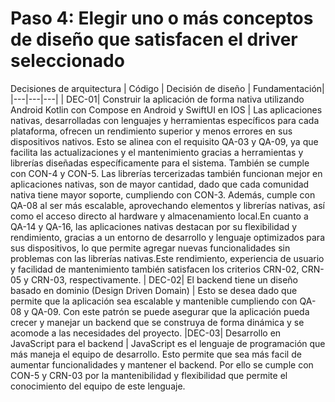 # Paso 4: Elegir uno o más conceptos de diseño que satisfacen el driver seleccionado
Decisiones de arquitectura
| Código | Decisión de diseño | Fundamentación|
|---|---|---|
| DEC-01| Construir la aplicación de forma nativa utilizando Android Kotlin con Compose en Android y SwiftUI en IOS | Las aplicaciones nativas, desarrolladas con lenguajes y herramientas específicos para cada plataforma, ofrecen un rendimiento superior y menos errores en sus dispositivos nativos. Esto se alinea con el requisito QA-03 y QA-09, ya que facilita las actualizaciones y el mantenimiento gracias a herramientas y librerías diseñadas específicamente para el sistema. También se cumple con CON-4 y CON-5. Las librerías tercerizadas también funcionan mejor en aplicaciones nativas, son de mayor cantidad, dado que cada comunidad nativa tiene mayor soporte, cumpliendo con CON-3. Además, cumple con QA-08 al ser más escalable, aprovechando elementos y librerías nativas, así como el acceso directo al hardware y almacenamiento local.En cuanto a QA-14 y QA-16, las aplicaciones nativas destacan por su flexibilidad y rendimiento, gracias a un entorno de desarrollo y lenguaje optimizados para sus dispositivos, lo que permite agregar nuevas funcionalidades sin problemas con las librerías nativas.Este rendimiento, experiencia de usuario y facilidad de mantenimiento también satisfacen los criterios CRN-02, CRN-05 y CRN-03, respectivamente.
| DEC-02| El backend tiene un diseño basado en dominio (Design Driven Domain) | Esto se desea dado que permite que la aplicación sea escalable y mantenible cumpliendo con QA-08 y QA-09. Con este patrón se puede asegurar que la aplicación pueda crecer y manejar un backend que se construya de forma dinámica y se acomode a las necesidades del proyecto.
|DEC-03| Desarrollo en JavaScript para el backend | JavaScript es el lenguaje de programación que más maneja el equipo de desarrollo. Esto permite que sea más facil de aumentar funcionalidades y mantener el backend. Por ello se cumple con CON-5 y CRN-03 por la mantenibilidad y flexibilidad que permite el conocimiento del equipo de este lenguaje. 